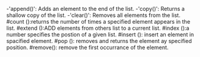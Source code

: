 -'append()': Adds an element to the end of the list.
-'copy()': Returns a shallow copy of the list.
-'clear()': Removes all elements from the list.
#count ():returns the number of times a specified element appears in the list.
#extend ():ADD elements from others list to a current list.
#index ():a number specifies the postion of a given list.
#insert (): insert an element in spacified element.
#pop (): removes and returns the element ay specified position.
#remove(): remove the first occurrance of the element.

